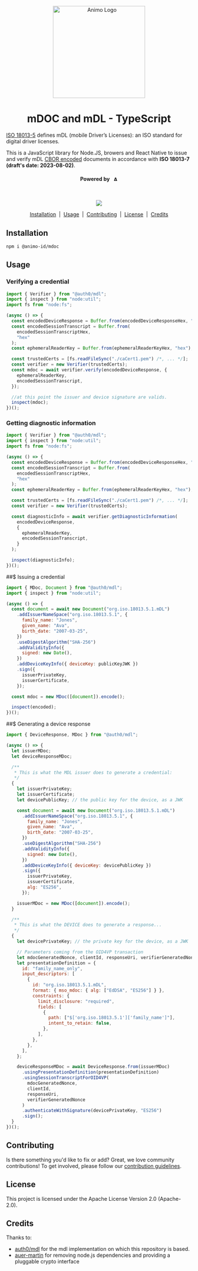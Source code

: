 <p align="center">
  <picture>
   <source media="(prefers-color-scheme: light)" srcset="https://res.cloudinary.com/animo-solutions/image/upload/v1656578320/animo-logo-light-no-text_ok9auy.svg">
   <source media="(prefers-color-scheme: dark)" srcset="https://res.cloudinary.com/animo-solutions/image/upload/v1656578320/animo-logo-dark-no-text_fqqdq9.svg">
   <img alt="Animo Logo" height="250px" />
  </picture>
</p>

<h1 align="center" ><b>mDOC and mDL - TypeScript</b></h1>

[ISO 18013-5](https://www.iso.org/standard/69084.html) defines mDL (mobile Driver’s Licenses): an ISO standard for digital driver licenses.

This is a JavaScript library for Node.JS, browers and React Native to issue and verify mDL [CBOR encoded](https://cbor.io/) documents in accordance with **ISO 18013-7 (draft's date: 2023-08-02)**.

<h4 align="center">Powered by &nbsp; 
  <picture>
    <source media="(prefers-color-scheme: light)" srcset="https://res.cloudinary.com/animo-solutions/image/upload/v1656579715/animo-logo-light-text_cma2yo.svg">
    <source media="(prefers-color-scheme: dark)" srcset="https://res.cloudinary.com/animo-solutions/image/upload/v1656579715/animo-logo-dark-text_uccvqa.svg">
    <img alt="Animo Logo" height="12px" />
  </picture>
</h4><br>

<p align="center">
  <a href="https://typescriptlang.org">
    <img src="https://img.shields.io/badge/%3C%2F%3E-TypeScript-%230074c1.svg" />
  </a>
</p>

<p align="center">
  <a href="#installation">Installation</a> 
  &nbsp;|&nbsp;
  <a href="#usage">Usage</a> 
  &nbsp;|&nbsp;
  <a href="#contributing">Contributing</a>
  &nbsp;|&nbsp;
  <a href="#license">License</a>
  &nbsp;|&nbsp;
  <a href="#credits">Credits</a>
</p>

## Installation

```bash
npm i @animo-id/mdoc
```

## Usage

### Verifying a credential

```javascript
import { Verifier } from "@auth0/mdl";
import { inspect } from "node:util";
import fs from "node:fs";

(async () => {
  const encodedDeviceResponse = Buffer.from(encodedDeviceResponseHex, "hex");
  const encodedSessionTranscript = Buffer.from(
    encodedSessionTranscriptHex,
    "hex"
  );
  const ephemeralReaderKey = Buffer.from(ephemeralReaderKeyHex, "hex");

  const trustedCerts = [fs.readFileSync("./caCert1.pem") /*, ... */];
  const verifier = new Verifier(trustedCerts);
  const mdoc = await verifier.verify(encodedDeviceResponse, {
    ephemeralReaderKey,
    encodedSessionTranscript,
  });

  //at this point the issuer and device signature are valids.
  inspect(mdoc);
})();
```

### Getting diagnostic information

```javascript
import { Verifier } from "@auth0/mdl";
import { inspect } from "node:util";
import fs from "node:fs";

(async () => {
  const encodedDeviceResponse = Buffer.from(encodedDeviceResponseHex, "hex");
  const encodedSessionTranscript = Buffer.from(
    encodedSessionTranscriptHex,
    "hex"
  );
  const ephemeralReaderKey = Buffer.from(ephemeralReaderKeyHex, "hex");

  const trustedCerts = [fs.readFileSync("./caCert1.pem") /*, ... */];
  const verifier = new Verifier(trustedCerts);

  const diagnosticInfo = await verifier.getDiagnosticInformation(
    encodedDeviceResponse,
    {
      ephemeralReaderKey,
      encodedSessionTranscript,
    }
  );

  inspect(diagnosticInfo);
})();
```

##$ Issuing a credential

```js
import { MDoc, Document } from "@auth0/mdl";
import { inspect } from "node:util";

(async () => {
  const document = await new Document("org.iso.18013.5.1.mDL")
    .addIssuerNameSpace("org.iso.18013.5.1", {
      family_name: "Jones",
      given_name: "Ava",
      birth_date: "2007-03-25",
    })
    .useDigestAlgorithm("SHA-256")
    .addValidityInfo({
      signed: new Date(),
    })
    .addDeviceKeyInfo({ deviceKey: publicKeyJWK })
    .sign({
      issuerPrivateKey,
      issuerCertificate,
    });

  const mdoc = new MDoc([document]).encode();

  inspect(encoded);
})();
```

##$ Generating a device response

```js
import { DeviceResponse, MDoc } from "@auth0/mdl";

(async () => {
  let issuerMDoc;
  let deviceResponseMDoc;

  /**
   * This is what the MDL issuer does to generate a credential:
   */
  {
    let issuerPrivateKey;
    let issuerCertificate;
    let devicePublicKey; // the public key for the device, as a JWK

    const document = await new Document("org.iso.18013.5.1.mDL")
      .addIssuerNameSpace("org.iso.18013.5.1", {
        family_name: "Jones",
        given_name: "Ava",
        birth_date: "2007-03-25",
      })
      .useDigestAlgorithm("SHA-256")
      .addValidityInfo({
        signed: new Date(),
      })
      .addDeviceKeyInfo({ deviceKey: devicePublicKey })
      .sign({
        issuerPrivateKey,
        issuerCertificate,
        alg: "ES256",
      });

    issuerMDoc = new MDoc([document]).encode();
  }

  /**
   * This is what the DEVICE does to generate a response...
   */
  {
    let devicePrivateKey; // the private key for the device, as a JWK

    // Parameters coming from the OID4VP transaction
    let mdocGeneratedNonce, clientId, responseUri, verifierGeneratedNonce;
    let presentationDefinition = {
      id: "family_name_only",
      input_descriptors: [
        {
          id: "org.iso.18013.5.1.mDL",
          format: { mso_mdoc: { alg: ["EdDSA", "ES256"] } },
          constraints: {
            limit_disclosure: "required",
            fields: [
              {
                path: ["$['org.iso.18013.5.1']['family_name']"],
                intent_to_retain: false,
              },
            ],
          },
        },
      ],
    };

    deviceResponseMDoc = await DeviceResponse.from(issuerMDoc)
      .usingPresentationDefinition(presentationDefinition)
      .usingSessionTranscriptForOID4VP(
        mdocGeneratedNonce,
        clientId,
        responseUri,
        verifierGeneratedNonce
      )
      .authenticateWithSignature(devicePrivateKey, "ES256")
      .sign();
  }
})();
```

## Contributing

Is there something you'd like to fix or add? Great, we love community
contributions! To get involved, please follow our [contribution guidelines](./CONTRIBUTING.md).

## License

This project is licensed under the Apache License Version 2.0 (Apache-2.0).

## Credits

Thanks to:

- [auth0/mdl](https://github.com/auth0-lab/mdl) for the mdl implementation on which this repository is based.
- [auer-martin](https://github.com/auer-martin) for removing node.js dependencies and providing a pluggable crypto interface
